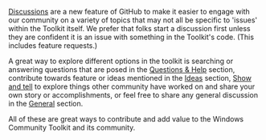[Discussions](https://github.com/windows-toolkit/WindowsCommunityToolkit/discussions) are a new feature of GitHub to make it easier to engage with our community on a variety of topics that may not all be specific to 'issues' within the Toolkit itself. We prefer that folks start a discussion first unless they are confident it is an issue with something in the Toolkit's code. (This includes feature requests.)

A great way to explore different options in the toolkit is searching or answering questions that are posed in the [Questions & Help](https://github.com/windows-toolkit/WindowsCommunityToolkit/discussions/categories/questions-help) section, contribute towards feature or ideas mentioned in the [Ideas]( https://github.com/windows-toolkit/WindowsCommunityToolkit/discussions/categories/ideas) section, [Show and tell]( https://github.com/windows-toolkit/WindowsCommunityToolkit/discussions/categories/show-and-tell) to explore things other community have worked on and share your own story or accomplishments, or feel free to share any general discussion in the [General](https://github.com/windows-toolkit/WindowsCommunityToolkit/discussions/categories/general) section.

All of these are great ways to contribute and add value to the Windows Community Toolkit and its community. 
